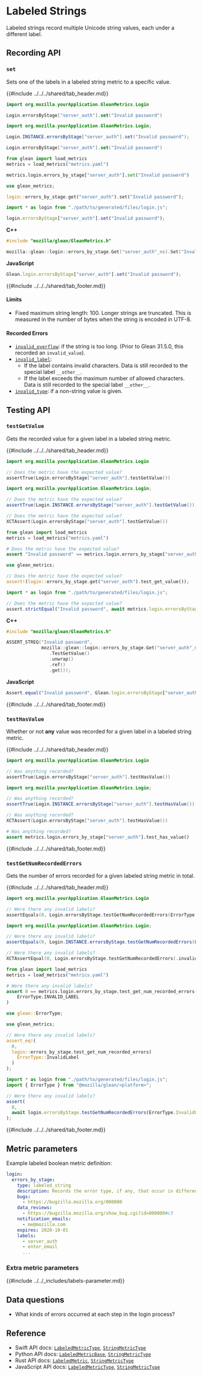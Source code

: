 # Labeled Strings

Labeled strings record multiple Unicode string values, each under a different label.

## Recording API

### `set`

Sets one of the labels in a labeled string metric to a specific value.

{{#include ../../../shared/tab_header.md}}

<div data-lang="Kotlin" class="tab">

```Kotlin
import org.mozilla.yourApplication.GleanMetrics.Login

Login.errorsByStage["server_auth"].set("Invalid password")
```
</div>

<div data-lang="Java" class="tab">

```Java
import org.mozilla.yourApplication.GleanMetrics.Login;

Login.INSTANCE.errorsByStage["server_auth"].set("Invalid password");
```
</div>

<div data-lang="Swift" class="tab">

```Swift
Login.errorsByStage["server_auth"].set("Invalid password")
```
</div>

<div data-lang="Python" class="tab">

```Python
from glean import load_metrics
metrics = load_metrics("metrics.yaml")

metrics.login.errors_by_stage["server_auth"].set("Invalid password")
```
</div>

<div data-lang="Rust" class="tab">

```rust
use glean_metrics;

login::errors_by_stage.get("server_auth").set("Invalid password");
```
</div>

<div data-lang="JavaScript" class="tab">

```js
import * as login from "./path/to/generated/files/login.js";

login.errorsByStage["server_auth"].set("Invalid password");
```
</div>

<div data-lang="Firefox Desktop" class="tab">

**C++**
```cpp
#include "mozilla/glean/GleanMetrics.h"

mozilla::glean::login::errors_by_stage.Get("server_auth"_ns).Set("Invalid password"_ns);
```

**JavaScript**
```js
Glean.login.errorsByStage["server_auth"].set("Invalid password");
```
</div>

{{#include ../../../shared/tab_footer.md}}

#### Limits

* Fixed maximum string length: 100. Longer strings are truncated. This is measured in the number of bytes when the string is encoded in UTF-8.

#### Recorded Errors

* [`invalid_overflow`](../../user/metrics/error-reporting.md): if the string is too long. (Prior to Glean 31.5.0, this recorded an `invalid_value`).
* [`invalid_label`](../../user/metrics/error-reporting.md):
  * If the label contains invalid characters. Data is still recorded to the special label `__other__`.
  * If the label exceeds the maximum number of allowed characters. Data is still recorded to the special label `__other__`.
* [`invalid_type`](../../user/metrics/error-reporting.md): if a non-string value is given.

## Testing API

### `testGetValue`

Gets the recorded value for a given label in a labeled string metric.

{{#include ../../../shared/tab_header.md}}

<div data-lang="Kotlin" class="tab">

```Kotlin
import org.mozilla.yourApplication.GleanMetrics.Login

// Does the metric have the expected value?
assertTrue(Login.errorsByStage["server_auth"].testGetValue())
```
</div>

<div data-lang="Java" class="tab">

```Java
import org.mozilla.yourApplication.GleanMetrics.Login;

// Does the metric have the expected value?
assertTrue(Login.INSTANCE.errorsByStage["server_auth"].testGetValue());
```
</div>

<div data-lang="Swift" class="tab">

```Swift
// Does the metric have the expected value?
XCTAssert(Login.errorsByStage["server_auth"].testGetValue())
```

</div>

<div data-lang="Python" class="tab">

```Python
from glean import load_metrics
metrics = load_metrics("metrics.yaml")

# Does the metric have the expected value?
assert "Invalid password" == metrics.login.errors_by_stage["server_auth"].testGetValue())
```
</div>

<div data-lang="Rust" class="tab">

```rust
use glean_metrics;

// Does the metric have the expected value?
assert!(login::errors_by_stage.get("server_auth").test_get_value());
```
</div>

<div data-lang="JavaScript" class="tab">

```js
import * as login from "./path/to/generated/files/login.js";

// Does the metric have the expected value?
assert.strictEqual("Invalid password", await metrics.login.errorsByStage["server_auth"].testGetValue())
```
</div>

<div data-lang="Firefox Desktop" class="tab">

**C++**
```cpp
#include "mozilla/glean/GleanMetrics.h"

ASSERT_STREQ("Invalid password",
             mozilla::glean::login::errors_by_stage.Get("server_auth"_ns)
                .TestGetValue()
                .unwrap()
                .ref()
                .get());
```

**JavaScript**
```js
Assert.equal("Invalid password", Glean.login.errorsByStage["server_auth"].testGetValue());
```
</div>
{{#include ../../../shared/tab_footer.md}}

### `testHasValue`

Whether or not **any** value was recorded for a given label in a labeled string metric.

{{#include ../../../shared/tab_header.md}}

<div data-lang="Kotlin" class="tab">

```Kotlin
import org.mozilla.yourApplication.GleanMetrics.Login

// Was anything recorded?
assertTrue(Login.errorsByStage["server_auth"].testHasValue())
```
</div>

<div data-lang="Java" class="tab">

```Java
import org.mozilla.yourApplication.GleanMetrics.Login;

// Was anything recorded?
assertTrue(Login.INSTANCE.errorsByStage["server_auth"].testHasValue());
```
</div>

<div data-lang="Swift" class="tab">

```Swift
// Was anything recorded?
XCTAssert(Login.errorsByStage["server_auth"].testHasValue())
```

</div>

<div data-lang="Python" class="tab">

```Python
# Was anything recorded?
assert metrics.login.errors_by_stage["server_auth"].test_has_value()
```
</div>

<div data-lang="Rust" class="tab"></div>

<div data-lang="JavaScript" class="tab"></div>

<div data-lang="Firefox Desktop" class="tab"></div>

{{#include ../../../shared/tab_footer.md}}

### `testGetNumRecordedErrors`

Gets the number of errors recorded for a given labeled string metric in total.

{{#include ../../../shared/tab_header.md}}

<div data-lang="Kotlin" class="tab">

```Kotlin
import org.mozilla.yourApplication.GleanMetrics.Login

// Were there any invalid labels?
assertEquals(0, Login.errorsByStage.testGetNumRecordedErrors(ErrorType.InvalidLabel))
```
</div>

<div data-lang="Java" class="tab">

```Java
import org.mozilla.yourApplication.GleanMetrics.Login;

// Were there any invalid labels?
assertEquals(0, Login.INSTANCE.errorsByStage.testGetNumRecordedErrors(ErrorType.InvalidLabel));
```
</div>

<div data-lang="Swift" class="tab">

```Swift
// Were there any invalid labels?
XCTAssertEqual(0, Login.errorsByStage.testGetNumRecordedErrors(.invalidLabel))
```

</div>

<div data-lang="Python" class="tab">

```Python
from glean import load_metrics
metrics = load_metrics("metrics.yaml")

# Were there any invalid labels?
assert 0 == metrics.login.errors_by_stage.test_get_num_recorded_errors(
    ErrorType.INVALID_LABEL
)
```
</div>

<div data-lang="Rust" class="tab">

```rust
use glean::ErrorType;

use glean_metrics;

// Were there any invalid labels?
assert_eq!(
  0,
  login::errors_by_stage.test_get_num_recorded_errors(
    ErrorType::InvalidLabel
  )
);
```
</div>

<div data-lang="JavaScript" class="tab">

```js
import * as login from "./path/to/generated/files/login.js";
import { ErrorType } from "@mozilla/glean/<platform>";

// Were there any invalid labels?
assert(
  0,
  await login.errorsByStage.testGetNumRecordedErrors(ErrorType.InvalidLabel)
);
```
</div>

<div data-lang="Firefox Desktop" calss="tab"></div>

{{#include ../../../shared/tab_footer.md}}

## Metric parameters

Example labeled boolean metric definition:

```YAML
login:
  errors_by_stage:
    type: labeled_string
    description: Records the error type, if any, that occur in different stages of the login process.
    bugs:
      - https://bugzilla.mozilla.org/000000
    data_reviews:
      - https://bugzilla.mozilla.org/show_bug.cgi?id=000000#c3
    notification_emails:
      - me@mozilla.com
    expires: 2020-10-01
    labels:
      - server_auth
      - enter_email
      ...
```

### Extra metric parameters

{{#include ../../_includes/labels-parameter.md}}

## Data questions

* What kinds of errors occurred at each step in the login process?

## Reference

* Swift API docs: [`LabeledMetricType`](../../../swift/Classes/LabeledMetricType.html), [`StringMetricType`](../../../swift/Classes/StringMetricType.html)
* Python API docs: [`LabeledMetricBase`](../../../python/glean/metrics/labeled.html), [`StringMetricType`](../../../python/glean/metrics/string.html)
* Rust API docs: [`LabeledMetric`](../../../docs/glean/private/struct.LabeledMetric.html), [`StringMetricType`](../../../docs/glean/private/struct.StringMetric.html)
* JavaScript API docs: [`LabeledMetricType`](https://mozilla.github.io/glean.js/classes/core_metrics_types_labeled.default.html), [`StringMetricType`](https://mozilla.github.io/glean.js/classes/core_metrics_types_string.default.html)
